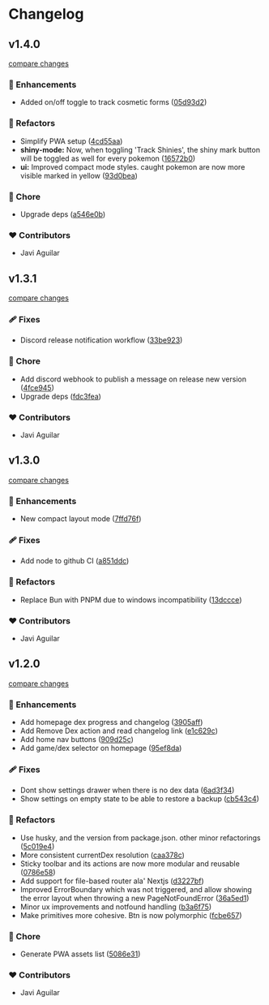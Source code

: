 # Changelog

## v1.4.0

[compare changes](https://github.com/supeffective/supeffective.com/compare/v1.3.1...v1.4.0)

### 🚀 Enhancements

- Added on/off toggle to track cosmetic forms ([05d93d2](https://github.com/supeffective/supeffective.com/commit/05d93d2))

### 💅 Refactors

- Simplify PWA setup ([4cd55aa](https://github.com/supeffective/supeffective.com/commit/4cd55aa))
- **shiny-mode:** Now, when toggling 'Track Shinies', the shiny mark button will be toggled as well for every pokemon ([16572b0](https://github.com/supeffective/supeffective.com/commit/16572b0))
- **ui:** Improved compact mode styles. caught pokemon are now more visible marked in yellow ([93d0bea](https://github.com/supeffective/supeffective.com/commit/93d0bea))

### 🏡 Chore

- Upgrade deps ([a546e0b](https://github.com/supeffective/supeffective.com/commit/a546e0b))

### ❤️ Contributors

- Javi Aguilar

## v1.3.1

[compare changes](https://github.com/supeffective/supeffective.com/compare/v1.3.0...v1.3.1)

### 🩹 Fixes

- Discord release notification workflow ([33be923](https://github.com/supeffective/supeffective.com/commit/33be923))

### 🏡 Chore

- Add discord webhook to publish a message on release new version ([4fce945](https://github.com/supeffective/supeffective.com/commit/4fce945))
- Upgrade deps ([fdc3fea](https://github.com/supeffective/supeffective.com/commit/fdc3fea))

### ❤️ Contributors

- Javi Aguilar

## v1.3.0

[compare changes](https://github.com/supeffective/super-pokedex-tracker/compare/main...v1.3.0)

### 🚀 Enhancements

- New compact layout mode ([7ffd76f](https://github.com/supeffective/super-pokedex-tracker/commit/7ffd76f))

### 🩹 Fixes

- Add node to github CI ([a851ddc](https://github.com/supeffective/super-pokedex-tracker/commit/a851ddc))

### 💅 Refactors

- Replace Bun with PNPM due to windows incompatibility
  ([13dccce](https://github.com/supeffective/super-pokedex-tracker/commit/13dccce))

### ❤️ Contributors

- Javi Aguilar

## v1.2.0

[compare changes](https://github.com/supeffective/super-pokedex-tracker/compare/v1.0.0...v1.2.0)

### 🚀 Enhancements

- Add homepage dex progress and changelog
  ([3905aff](https://github.com/supeffective/super-pokedex-tracker/commit/3905aff))
- Add Remove Dex action and read changelog link
  ([e1c629c](https://github.com/supeffective/super-pokedex-tracker/commit/e1c629c))
- Add home nav buttons ([909d25c](https://github.com/supeffective/super-pokedex-tracker/commit/909d25c))
- Add game/dex selector on homepage ([95ef8da](https://github.com/supeffective/super-pokedex-tracker/commit/95ef8da))

### 🩹 Fixes

- Dont show settings drawer when there is no dex data
  ([6ad3f34](https://github.com/supeffective/super-pokedex-tracker/commit/6ad3f34))
- Show settings on empty state to be able to restore a backup
  ([cb543c4](https://github.com/supeffective/super-pokedex-tracker/commit/cb543c4))

### 💅 Refactors

- Use husky, and the version from package.json. other minor refactorings
  ([5c019e4](https://github.com/supeffective/super-pokedex-tracker/commit/5c019e4))
- More consistent currentDex resolution
  ([caa378c](https://github.com/supeffective/super-pokedex-tracker/commit/caa378c))
- Sticky toolbar and its actions are now more modular and reusable
  ([0786e58](https://github.com/supeffective/super-pokedex-tracker/commit/0786e58))
- Add support for file-based router ala' Nextjs
  ([d3227bf](https://github.com/supeffective/super-pokedex-tracker/commit/d3227bf))
- Improved ErrorBoundary which was not triggered, and allow showing the error layout when throwing a new
  PageNotFoundError ([36a5ed1](https://github.com/supeffective/super-pokedex-tracker/commit/36a5ed1))
- Minor ux improvements and notfound handling
  ([b3a6f75](https://github.com/supeffective/super-pokedex-tracker/commit/b3a6f75))
- Make primitives more cohesive. Btn is now polymorphic
  ([fcbe657](https://github.com/supeffective/super-pokedex-tracker/commit/fcbe657))

### 🏡 Chore

- Generate PWA assets list ([5086e31](https://github.com/supeffective/super-pokedex-tracker/commit/5086e31))

### ❤️ Contributors

- Javi Aguilar
